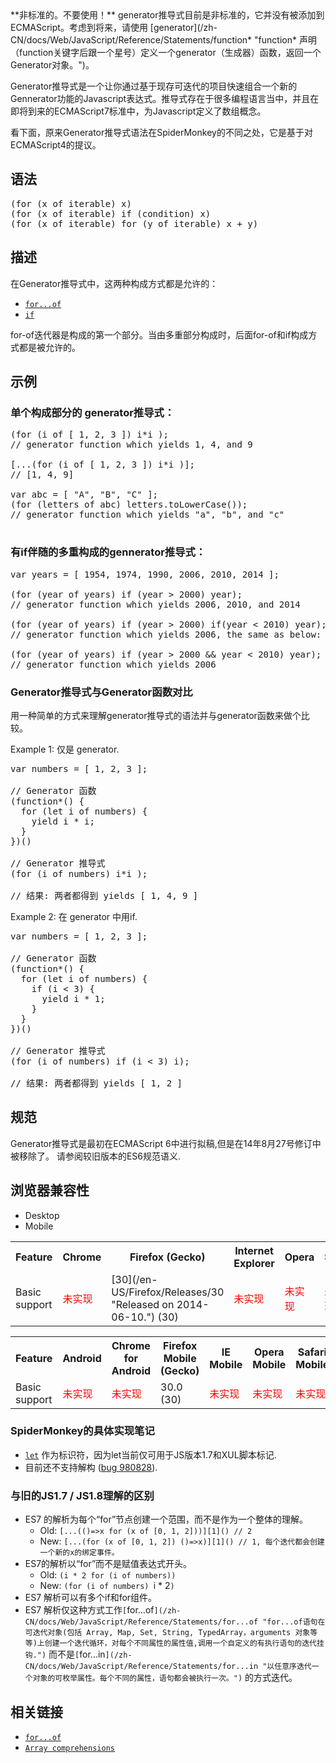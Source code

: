 <div class="warning">**非标准的。不要使用！**  
generator推导式目前是非标准的，它并没有被添加到ECMAScript。考虑到将来，请使用 [generator](/zh-CN/docs/Web/JavaScript/Reference/Statements/function* "function* 声明（function关键字后跟一个星号）定义一个generator（生成器）函数，返回一个Generator对象。")。</div>

Generator推导式是一个让你通过基于现存可迭代的项目快速组合一个新的Gennerator功能的Javascript表达式。推导式存在于很多编程语言当中，并且在即将到来的ECMAScript7标准中，为Javascript定义了数组概念。

看下面，原来Generator推导式语法在SpiderMonkey的不同之处，它是基于对ECMAScript4的提议。

## 语法

<pre class="syntaxbox">(for (x of iterable) x)
(for (x of iterable) if (condition) x)
(for (x of iterable) for (y of iterable) x + y)
</pre>

## 描述

在Generator推导式中，这两种构成方式都是允许的：

*   [`for...of`](/zh-CN/docs/Web/JavaScript/Reference/Statements/for...of "for...of语句在可迭代对象(包括 Array, Map, Set, String, TypedArray，arguments 对象等等)上创建一个迭代循环，对每个不同属性的属性值,调用一个自定义的有执行语句的迭代挂钩.") 
*   [`if`](/zh-CN/docs/Web/JavaScript/Reference/Statements/if...else "当指定条件为 true 时，if 语句 会执行一条语句。如果该条件为 false，则执行另一条语句。")

for-of迭代器是构成的第一个部分。当由多重部分构成时，后面for-of和if构成方式都是被允许的。

## 示例

### 单个构成部分的 generator推导式：

<pre class="brush:js">(for (i of [ 1, 2, 3 ]) i*i );
// generator function which yields 1, 4, and 9

[...(for (i of [ 1, 2, 3 ]) i*i )];
// [1, 4, 9]

var abc = [ "A", "B", "C" ];
(for (letters of abc) letters.toLowerCase());
// generator function which yields "a", "b", and "c"

</pre>

### 有if伴随的多重构成的gennerator推导式：

<pre class="brush: js">var years = [ 1954, 1974, 1990, 2006, 2010, 2014 ];

(for (year of years) if (year > 2000) year);
// generator function which yields 2006, 2010, and 2014

(for (year of years) if (year > 2000) if(year < 2010) year);
// generator function which yields 2006, the same as below:

(for (year of years) if (year > 2000 && year < 2010) year);
// generator function which yields 2006
</pre>

### Generator推导式与Generator函数对比

用一种简单的方式来理解generator推导式的语法并与generator函数来做个比较。

Example 1: 仅是 generator.

<pre class="brush: js">var numbers = [ 1, 2, 3 ];

// Generator 函数
(function*() {
  for (let i of numbers) {
    yield i * i;
  }
})()

// Generator 推导式
(for (i of numbers) i*i );

// 结果: 两者都得到 yields [ 1, 4, 9 ]
</pre>

Example 2: 在 generator 中用if.

<pre class="brush: js">var numbers = [ 1, 2, 3 ];

// Generator 函数
(function*() {
  for (let i of numbers) {
    if (i < 3) {
      yield i * 1;
    }
  }
})()

// Generator 推导式
(for (i of numbers) if (i < 3) i);

// 结果: 两者都得到 yields [ 1, 2 ]</pre>

## 规范

Generator推导式是最初在ECMAScript 6中进行拟稿,但是在14年8月27号修订中被移除了。 请参阅较旧版本的ES6规范语义.

## 浏览器兼容性

<div class="htab"><a id="AutoCompatibilityTable" name="AutoCompatibilityTable"></a>

*   <a>Desktop</a>
*   <a>Mobile</a>

</div>

<div id="compat-desktop">

<table class="compat-table">

<tbody>

<tr>

<th>Feature</th>

<th>Chrome</th>

<th>Firefox (Gecko)</th>

<th>Internet Explorer</th>

<th>Opera</th>

<th>Safari</th>

</tr>

<tr>

<td>Basic support</td>

<td><span style="color: #f00;">未实现</span></td>

<td>[30](/en-US/Firefox/Releases/30 "Released on 2014-06-10.") (30)</td>

<td><span style="color: #f00;">未实现</span></td>

<td><span style="color: #f00;">未实现</span></td>

<td><span style="color: #f00;">未实现</span></td>

</tr>

</tbody>

</table>

</div>

<div id="compat-mobile">

<table class="compat-table">

<tbody>

<tr>

<th>Feature</th>

<th>Android</th>

<th>Chrome for Android</th>

<th>Firefox Mobile (Gecko)</th>

<th>IE Mobile</th>

<th>Opera Mobile</th>

<th>Safari Mobile</th>

</tr>

<tr>

<td>Basic support</td>

<td><span style="color: #f00;">未实现</span></td>

<td><span style="color: #f00;">未实现</span></td>

<td>30.0 (30)</td>

<td><span style="color: #f00;">未实现</span></td>

<td><span style="color: #f00;">未实现</span></td>

<td><span style="color: #f00;">未实现</span></td>

</tr>

</tbody>

</table>

</div>

### SpiderMonkey的具体实现笔记

*   [`let`](/zh-CN/docs/Web/JavaScript/Reference/Statements/let "let允许你声明一个作用域被限制在块级中的变量、语句或者表达式。与var关键字不同的是，var声明的变量只能是全局或者整个函数块的。") 作为标识符，因为let当前仅可用于JS版本1.7和XUL脚本标记.
*   目前还不支持解构 ([bug 980828](https://bugzilla.mozilla.org/show_bug.cgi?id=980828 "Generator and array comprehensions should support destructuring binding")).

### 与旧的JS1.7 / JS1.8理解的区别

*   ES7 的解析为每个“for”节点创建一个范围，而不是作为一个整体的理解。
    *   Old: `[...(()=>x for (x of [0, 1, 2]))][1]() // 2`
    *   New: `[...(for (x of [0, 1, 2]) ()=>x)][1]() // 1, 每个迭代都会创建一个新的x的绑定事件。`
*   ES7的解析以“for”而不是赋值表达式开头。
    *   Old: `(i * 2 for (i of numbers))`
    *   New: `(for (i of numbers) `i * 2`)`
*   ES7 解析可以有多个if和for组件。
*   ES7 解析仅这种方式工作`[`for...of`](/zh-CN/docs/Web/JavaScript/Reference/Statements/for...of "for...of语句在可迭代对象(包括 Array, Map, Set, String, TypedArray，arguments 对象等等)上创建一个迭代循环，对每个不同属性的属性值,调用一个自定义的有执行语句的迭代挂钩.")` 而不是`[`for...in`](/zh-CN/docs/Web/JavaScript/Reference/Statements/for...in "以任意序迭代一个对象的可枚举属性。每个不同的属性，语句都会被执行一次。")` 的方式迭代。

## 相关链接

*   [`for...of`](/zh-CN/docs/Web/JavaScript/Reference/Statements/for...of "for...of语句在可迭代对象(包括 Array, Map, Set, String, TypedArray，arguments 对象等等)上创建一个迭代循环，对每个不同属性的属性值,调用一个自定义的有执行语句的迭代挂钩.")
*   [`Array comprehensions`](/zh-CN/docs/Web/JavaScript/Reference/Operators/Array_comprehensions "数组推导式是一种新的 JavaScript 表达式语法，使用它，你可以在一个原有数组的基础上快速的构造出（推导出）一个新的数组。")